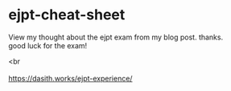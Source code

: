 # ejpt-cheat-sheet

View my thought about the ejpt exam from my blog post. thanks. <br>
good luck for the exam!

<br<br><br>
https://dasith.works/ejpt-experience/
